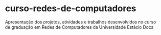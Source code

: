 # curso-redes-de-computadores
Apresentação dos projetos, atividades e trabalhos desenvolvidos no curso de graduação em Redes de Computadores da Universidade Estácio Doca

